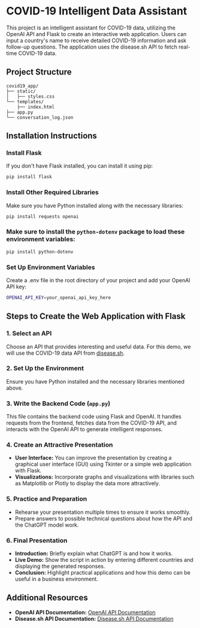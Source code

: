 
# COVID-19 Intelligent Data Assistant

This project is an intelligent assistant for COVID-19 data, utilizing the OpenAI API and Flask to create an interactive web application. Users can input a country's name to receive detailed COVID-19 information and ask follow-up questions. The application uses the disease.sh API to fetch real-time COVID-19 data.

## Project Structure

```
covid19_app/
├── static/
│   ├── styles.css
└── templates/
    ├── index.html
├── app.py
└── conversation_log.json
```

## Installation Instructions

### Install Flask

If you don't have Flask installed, you can install it using pip:

```bash
pip install flask
```

### Install Other Required Libraries

Make sure you have Python installed along with the necessary libraries:

```bash
pip install requests openai
```

### Make sure to install the `python-dotenv` package to load these environment variables:

```bash
pip install python-dotenv
```

### Set Up Environment Variables

Create a .env file in the root directory of your project and add your OpenAI API key:

```bash
OPENAI_API_KEY=your_openai_api_key_here
```

## Steps to Create the Web Application with Flask

### 1. Select an API

Choose an API that provides interesting and useful data. For this demo, we will use the COVID-19 data API from [disease.sh](https://disease.sh/).

### 2. Set Up the Environment

Ensure you have Python installed and the necessary libraries mentioned above.

### 3. Write the Backend Code (`app.py`)

This file contains the backend code using Flask and OpenAI. It handles requests from the frontend, fetches data from the COVID-19 API, and interacts with the OpenAI API to generate intelligent responses.


### 4. Create an Attractive Presentation

- **User Interface:** You can improve the presentation by creating a graphical user interface (GUI) using Tkinter or a simple web application with Flask.
- **Visualizations:** Incorporate graphs and visualizations with libraries such as Matplotlib or Plotly to display the data more attractively.

### 5. Practice and Preparation

- Rehearse your presentation multiple times to ensure it works smoothly.
- Prepare answers to possible technical questions about how the API and the ChatGPT model work.

### 6. Final Presentation

- **Introduction:** Briefly explain what ChatGPT is and how it works.
- **Live Demo:** Show the script in action by entering different countries and displaying the generated responses.
- **Conclusion:** Highlight practical applications and how this demo can be useful in a business environment.

## Additional Resources

- **OpenAI API Documentation:** [OpenAI API Documentation](https://beta.openai.com/docs/)
- **Disease.sh API Documentation:** [Disease.sh API Documentation](https://disease.sh/docs/)
